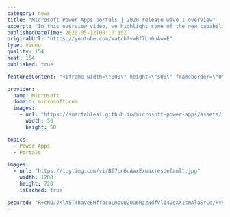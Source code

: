 ```yaml
---
category: news
title: "Microsoft Power Apps portals | 2020 release wave 1 overview"
excerpt: "In this overview video, we highlight some of the new capabilities included in the latest update to Microsoft Power Apps portals.     Here are the capabilities covered:   •    Power BI integration, so you can quickly add Power BI reports, tables, and dashboards to your portals without coding.  •    Themes"
publishedDateTime: 2020-05-12T00:10:15Z
originalUrl: "https://youtube.com/watch?v=Bf7Ln6uAwxE"
type: video
quality: 154
heat: 154
published: true

featuredContent: "<iframe width=\"800\" height=\"500\" frameborder=\"0\" src=\"https://www.youtube.com/embed/Bf7Ln6uAwxE\" allow=\"accelerometer; autoplay; encrypted-media; gyroscope; picture-in-picture\" allowfullscreen></iframe>"

provider:
  name: Microsoft
  domain: microsoft.com
  images:
    - url: "https://smartableai.github.io/microsoft-power-apps/assets/images/organizations/microsoft.com-50x50.jpg"
      width: 50
      height: 50

topics:
  - Power Apps
  - Portals

images:
  - url: "https://i.ytimg.com/vi/Bf7Ln6uAwxE/maxresdefault.jpg"
    width: 1280
    height: 720
    isCached: true

secured: "R+cNQ/JKlA5T4haVeEHffocuLmpvQ2Ou6Rz2NdfVlI4veXX1smAlaSYCe/kvPzQQ8hhhPTrgZ5BJwHbG4HNyvdmzETkLRp1fBDZYB2YnCnLHH1EUYACYdJo1Wkqf7Il3RhyUYZUg/M9yFloVszX32P3W/goghT9m/NzNeSVFrPADTIuL31dxYc7C11TChTasoOyOcEvTTAcXaWcwC7la8tFtaZk49KsmLI+vkBXr/Qi02/pY+kPhuENybMmxq3hfDIJmekf30Mt3SJ4pOOJkk2F/jBJMm4l0YKTrJgRVfajz7LhDLF3UYxnruydkJyjURLzO3k9nLJXl5SGrfWPI3STxolRdtxQLDkPUgfWJSYFjFNHOuswCKJofMyXkaUR2oaX0OCmLFtyGrie19Jj+YnhepakJQeOJz8XbfhR64YPGcEEJWf6hxKhthqvoQJDP;UGwdatT+EWhxAbp4gPcF0Q=="
---
```


